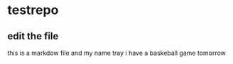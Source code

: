 # testrepo

## edit the file 

this is a markdow file and my name tray i have a baskeball game tomorrow 
